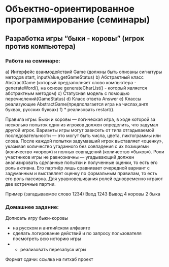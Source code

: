 # Объектно-ориентированное программирование (семинары)
## Разработка игры “быки - коровы” (игрок против компьютера)
### Работа на семинаре:
a)	Интерфейс взаимодействий Game (должны быть описаны сигнатуры методов start, inputValue,getGameStatus)
b)	Абстрактный класс AbstractGame (который предзаполняет слово компьютера - generateWord(), на основе generateCharList() - который является абстрактным методом)
c)	Статусная модель с помощью перечислений(GameStatus)
d)	Класс ответа Answer
e)	Классы реализующие AbstractGame(предполагается игра на числах,англ буквах, русских буквах)
f)	* реализовать restart().

Правила игры:
Быки и коровы — логическая игра, в ходе которой за несколько попыток один из игроков должен определить, что задумал другой игрок. Варианты игры могут зависеть от типа отгадываемой последовательности — это могут быть числа, цвета, пиктограммы или слова. После каждой попытки задумавший игрок выставляет «оценку», указывая количество угаданного без совпадения с их позициями (количество «коров») и полных совпадений (количество «быков»). Роли участников игры не равнозначны — угадывающий должен анализировать сделанные попытки и полученные оценки, то есть его роль активна. Его партнёр лишь сравнивает очередной вариант с задуманным и выставляет оценку по формальным правилам, то есть его роль пассивна. Для уравновешивания ролей одновременно играют две встречные партии.

Пример (загадываемое слово 1234)
Ввод 1243
Вывод 4 коровы 2 быка

### Домашнее задание:
Дописать игру быки-коровы
- на русском и английском алфавите
- сделать логирование действий и по запросу пользователя посмотреть всю историю игры
- * реализовать перезапуск игры

Формат сдачи: ссылка на гитхаб проект